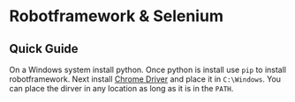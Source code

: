 # Robotframework & Selenium

## Quick Guide
On a Windows system install python. Once python is install use `pip` to install robotframework. Next install [Chrome Driver](https://chromedriver.chromium.org/home) and place it in `C:\Windows`. You can place the dirver in any location as long as it is in the `PATH`.
